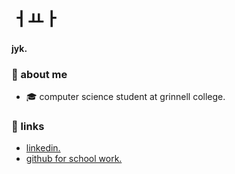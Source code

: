 # ㅓㅛㅏ

#### jyk.

### 💬 about me

- 🎓 computer science student at grinnell college.

### 🔗 links

- [linkedin.](https://www.linkedin.com/in/juliank-/)
- [github for school work.](https://github.com/kimjulian-gc)
